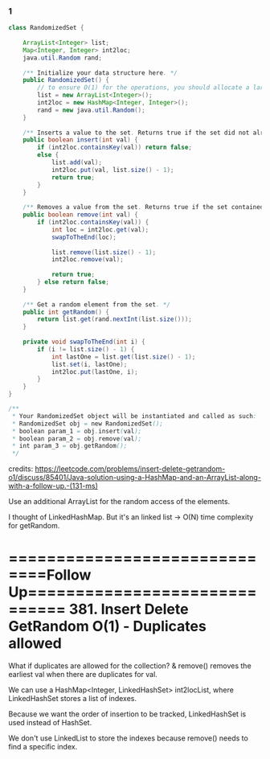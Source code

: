 ### 1 

```java
class RandomizedSet {
    
    ArrayList<Integer> list;
    Map<Integer, Integer> int2loc;
    java.util.Random rand;
    
    /** Initialize your data structure here. */
    public RandomizedSet() {
        // to ensure O(1) for the operations, you should allocate a large initial size for the ArrayList
        list = new ArrayList<Integer>();  
        int2loc = new HashMap<Integer, Integer>();
        rand = new java.util.Random();
    }
    
    /** Inserts a value to the set. Returns true if the set did not already contain the specified element. */
    public boolean insert(int val) {
        if (int2loc.containsKey(val)) return false;
        else {
            list.add(val);
            int2loc.put(val, list.size() - 1);
            return true;
        }
    }
    
    /** Removes a value from the set. Returns true if the set contained the specified element. */
    public boolean remove(int val) {
        if (int2loc.containsKey(val)) {
            int loc = int2loc.get(val);
            swapToTheEnd(loc);
            
            list.remove(list.size() - 1);
            int2loc.remove(val);
            
            return true;
        } else return false;
    }
    
    /** Get a random element from the set. */
    public int getRandom() {
        return list.get(rand.nextInt(list.size()));
    }
    
    private void swapToTheEnd(int i) {
        if (i != list.size() - 1) {
            int lastOne = list.get(list.size() - 1);
            list.set(i, lastOne);
            int2loc.put(lastOne, i);
        }
    }
}

/**
 * Your RandomizedSet object will be instantiated and called as such:
 * RandomizedSet obj = new RandomizedSet();
 * boolean param_1 = obj.insert(val);
 * boolean param_2 = obj.remove(val);
 * int param_3 = obj.getRandom();
 */
```
credits: https://leetcode.com/problems/insert-delete-getrandom-o1/discuss/85401/Java-solution-using-a-HashMap-and-an-ArrayList-along-with-a-follow-up.-(131-ms)

Use an additional ArrayList for the random access of the elements.

I thought of LinkedHashMap. But it's an linked list -> O(N) time complexity for getRandom.

==============================Follow Up==============================
381. Insert Delete GetRandom O(1) - Duplicates allowed
=====================================================================

What if duplicates are allowed for the collection?
& remove() removes the earliest val when there are duplicates for val.

We can use a HashMap<Integer, LinkedHashSet<Integer>> int2locList, where LinkedHashSet stores a list of indexes. 

Because we want the order of insertion to be tracked, LinkedHashSet is used instead of HashSet.

We don't use LinkedList to store the indexes because remove() needs to find a specific index. 

